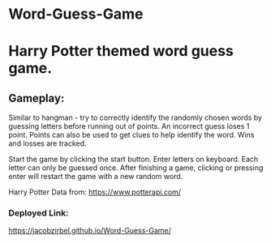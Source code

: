 # Word-Guess-Game
# Harry Potter themed word guess game.

## Gameplay:
Similar to hangman - try to correctly identify the randomly chosen words by guessing letters before running out of points. An incorrect guess loses 1 point. Points can also be used to get clues to help identify the word. Wins and losses are tracked.

Start the game by clicking the start button. Enter letters on keyboard. Each letter can only be guessed once. After finishing a game, clicking or pressing enter will restart the game with a new random word.


Harry Potter Data from: https://www.potterapi.com/

### Deployed Link:
https://jacobzirbel.github.io/Word-Guess-Game/
